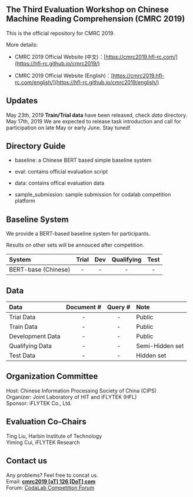 ## The Third Evaluation Workshop on Chinese Machine Reading Comprehension (CMRC 2019)

This is the official repository for CMRC 2019.

More details:

- CMRC 2019 Official Website (中文)：[https://cmrc2019.hfl-rc.com/](https://hfl-rc.github.io/cmrc2019/)

- CMRC 2019 Official Website (English)：[https://cmrc2019.hfl-rc.com/english/](https://hfl-rc.github.io/cmrc2019/english/)

## Updates

May 23th, 2019  **Train/Trial data** have been released, check *data* directory.</br>
May 17th, 2019	We are expected to release task introduction and call for participation on late May or early June. Stay tuned!

## Directory Guide

- baseline: a Chinese BERT based simple baseline system

- eval: contains official evaluation script

- data: contains offical evaluation data

- sample_submission: sample submission for codalab competition platform

## Baseline System

We provide a BERT-based baseline system for participants.

Results on other sets will be annouced after competition.

| System | Trial | Dev | Qualifying | Test | 
| :------ | :-----: | :-----: | :-----: | :-----: | 
| BERT-base (Chinese) | - | - | - | - |

## Data

| Data | Document # | Query # | Note |
| :------ | :-----: | :-----: | :----- | 
| Trial Data | - | - | Public |
| Train Data | - | - | Public |
| Development Data | - | - | Public |
| Qualifying Data | - | - | Semi-Hidden set |
| Test Data | - | - | Hidden set |


## Organization Committee
Host: Chinese Information Processing Society of China (CIPS) </br>
Organizer: Joint Laboratory of HIT and iFLYTEK (HFL) </br>
Sponsor: iFLYTEK Co., Ltd. </br>

## Evaluation Co-Chairs
Ting Liu, Harbin Institute of Technology </br>
Yiming Cui, iFLYTEK Research

## Contact us
Any problems? Feel free to concat us. </br>
Email: **[cmrc2019 [aT] 126 [DoT] com](mailto:cmrc2019@126.com)** </br>
Forum: [CodaLab Competition Forum](https://competitions.codalab.org/forums/19781/)

